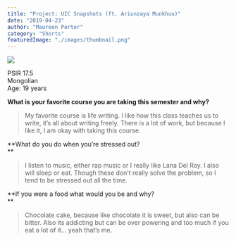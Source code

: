 ```yaml
---
title: "Project: UIC Snapshots (ft. Ariunzaya Munkhuu)"
date: "2019-04-23"
author: "Maureen Porter"
category: "Shorts"
featuredImage: "./images/thumbnail.png"
---
```


![](/images/thumbnail.png)

PSIR 17.5  
Mongolian  
Age: 19 years  

**What is your favorite course you are taking this semester and why?**  

> My favorite course is life writing. I like how this class teaches us to write, it’s all about writing freely. There is a lot of work, but because I like it, I am okay with taking this course.  

**What do you do when you’re stressed out?  
**

> I listen to music, either rap music or I really like Lana Del Ray. I also will sleep or eat. Though these don’t really solve the problem, so I tend to be stressed out all the time.  

**If you were a food what would you be and why?  
**

> Chocolate cake, because like chocolate it is sweet, but also can be bitter. Also its addicting but can be over powering and too much if you eat a lot of it… yeah that’s me.
